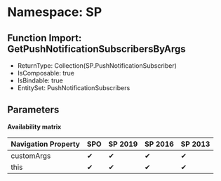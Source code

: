 # Namespace: SP

## Function Import: GetPushNotificationSubscribersByArgs

- ReturnType: Collection(SP.PushNotificationSubscriber)
- IsComposable: true
- IsBindable: true
- EntitySet: PushNotificationSubscribers

## Parameters

**Availability matrix**

Navigation Property | SPO | SP 2019 | SP 2016 | SP 2013
----------|-----|---------|---------|--------
customArgs | ✔ | ✔ | ✔ | ✔
this | ✔ | ✔ | ✔ | ✔
